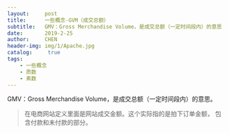 ```yaml
---
layout:     post
title:      一些概念-GVM（成交总额）
subtitle:   GMV：Gross Merchandise Volume，是成交总额（一定时间段内）的意思
date:       2019-2-25
author:     CHEN
header-img: img/1/Apache.jpg
catalog: 	 true
tags:
    - 一些概念
    - 质数
    - 素数
---
```

GMV：Gross Merchandise Volume，是成交总额（一定时间段内）的意思。
> 在电商网站定义里面是网站成交金额。这个实际指的是拍下订单金额， 包含付款和未付款的部分。
